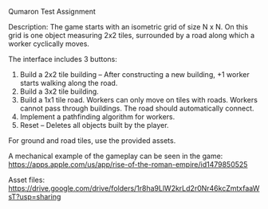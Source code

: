 Qumaron Test Assignment

Description:
The game starts with an isometric grid of size N x N. On this grid is one object measuring 2x2 tiles, surrounded by a road along which a worker cyclically moves.

The interface includes 3 buttons:
1. Build a 2x2 tile building – After constructing a new building, +1 worker starts walking along the road.
2. Build a 3x2 tile building.
3. Build a 1x1 tile road. Workers can only move on tiles with roads. Workers cannot pass through buildings. The road should automatically connect.
4. Implement a pathfinding algorithm for workers.
5. Reset – Deletes all objects built by the player.

For ground and road tiles, use the provided assets.

A mechanical example of the gameplay can be seen in the game:
https://apps.apple.com/us/app/rise-of-the-roman-empire/id1479850525

Asset files:
https://drive.google.com/drive/folders/1r8ha9LlW2krLd2r0Nr46kcZmtxfaaWsT?usp=sharing
